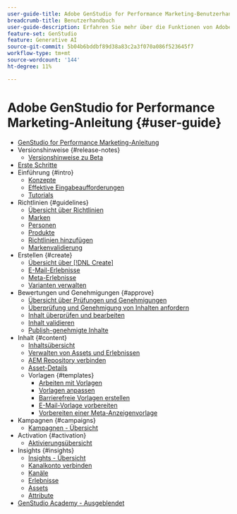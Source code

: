 ```yaml
---
user-guide-title: Adobe GenStudio for Performance Marketing-Benutzerhandbuch
breadcrumb-title: Benutzerhandbuch
user-guide-description: Erfahren Sie mehr über die Funktionen von Adobe GenStudio for Performance Marketing. Erfahren Sie, wie Sie schnell On-Marke-Assets erstellen, Varianten generieren und Erlebnisse optimieren können.
feature-set: GenStudio
feature: Generative AI
source-git-commit: 5b04b6bddbf89d38a83c2a3f070a086f523645f7
workflow-type: tm+mt
source-wordcount: '144'
ht-degree: 11%

---
```



# Adobe GenStudio for Performance Marketing-Anleitung {#user-guide}

+ [GenStudio for Performance Marketing-Anleitung](home.md)
+ Versionshinweise {#release-notes}
   + [Versionshinweise zu Beta](beta-release-notes.md)
+ [Erste Schritte](get-started.md)
+ Einführung {#intro}
   + [Konzepte](concepts.md)
   + [Effektive Eingabeaufforderungen](effective-prompts.md)
   + [Tutorials](https://experienceleague.adobe.com/docs/genstudio/learning/tutorials.html)
+ Richtlinien {#guidelines}
   + [Übersicht über Richtlinien](guidelines/overview.md)
   + [Marken](guidelines/brands.md)
   + [Personen](guidelines/personas.md)
   + [Produkte](guidelines/products.md)
   + [Richtlinien hinzufügen](guidelines/add-guidelines.md)
   + [Markenvalidierung](guidelines/brand-validation.md)
+ Erstellen {#create}
   + [Übersicht über [!DNL Create]](create/overview.md)
   + [E-Mail-Erlebnisse](create/email-experiences.md)
   + [Meta-Erlebnisse](create/meta-experiences.md)
   + [Varianten verwalten](create/manage-variants.md)
+ Bewertungen und Genehmigungen {#approve}
   + [Übersicht über Prüfungen und Genehmigungen](approvals/overview.md)
   + [Überprüfung und Genehmigung von Inhalten anfordern](approvals/request-review.md)
   + [Inhalt überprüfen und bearbeiten](approvals/review-and-edit.md)
   + [Inhalt validieren](approvals/approve-content.md)
   + [Publish-genehmigte Inhalte](approvals/publish-content.md)
+ Inhalt {#content}
   + [Inhaltsübersicht](content/overview.md)
   + [Verwalten von Assets und Erlebnissen](content/manage-assets.md)
   + [AEM Repository verbinden](content/connect-aem-repo.md)
   + [Asset-Details](content/asset-details.md)
   + Vorlagen {#templates}
      + [Arbeiten mit Vorlagen](content/use-templates.md)
      + [Vorlagen anpassen](content/customize-template.md)
      + [Barrierefreie Vorlagen erstellen](content/accessibility-for-templates.md)
      + [E-Mail-Vorlage vorbereiten](content/email-template.md)
      + [Vorbereiten einer Meta-Anzeigenvorlage](content/meta-template.md)
+ Kampagnen {#campaigns}
   + [Kampagnen - Übersicht](campaigns/overview.md)
+ Activation {#activation}
   + [Aktivierungsübersicht](activation/overview.md)
+ Insights {#insights}
   + [Insights - Übersicht](insights/overview.md)
   + [Kanalkonto verbinden](insights/connect-channel.md)
   + [Kanäle](insights/channels.md)
   + [Erlebnisse](insights/experiences.md)
   + [Assets](insights/assets.md)
   + [Attribute](insights/attributes.md)
+ [GenStudio Academy - Ausgeblendet](genstudioacademy.md)
